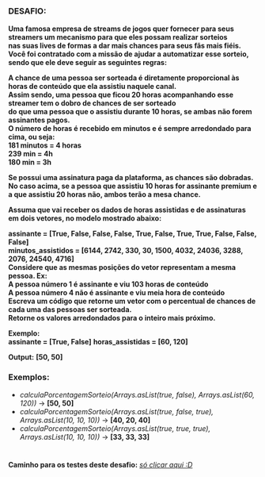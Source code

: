 #

<h3>DESAFIO:</h3>

**Uma famosa empresa de streams de jogos quer fornecer para seus streamers um mecanismo para que eles possam realizar sorteios**
<br>
**nas suas lives de formas a dar mais chances para seus fãs mais fiéis.**
<br>
**Você foi contratado com a missão de ajudar a automatizar esse sorteio, sendo que ele deve seguir as seguintes regras:**

**A chance de uma pessoa ser sorteada é diretamente proporcional às horas de conteúdo que ela assistiu naquele canal.**
<br>
**Assim sendo, uma pessoa que ficou 20 horas acompanhando esse streamer tem o dobro de chances de ser sorteado**
<br>
**do que uma pessoa que o assistiu durante 10 horas, se ambas não forem assinantes pagos.**
<br>
**O número de horas é recebido em minutos e é sempre arredondado para cima, ou seja:**
<br>
**181 minutos = 4 horas**
<br>
**239 min = 4h**
<br>
**180 min = 3h**
<br>

**Se possui uma assinatura paga da plataforma, as chances são dobradas.**
<br>
**No caso acima, se a pessoa que assistiu 10 horas for assinante premium e a que assistiu 20 horas não, ambos terão a mesa chance.**

**Assuma que vai receber os dados de horas assistidas e de assinaturas em dois vetores, no modelo mostrado abaixo:**

**assinante = [True, False, False, False, True, False, True, True, False, False, False]**
<br>
**minutos_assistidos = [6144, 2742, 330, 30, 1500, 4032, 24036, 3288, 2076, 24540, 4716]**
<br>
**Considere que as mesmas posições do vetor representam a mesma pessoa. Ex:**
<br>
**A pessoa número 1 é assinante e viu 103 horas de conteúdo**
<br>
**A pessoa número 4 não é assinante e viu meia hora de conteúdo**
<br>
**Escreva um código que retorne um vetor com o percentual de chances de cada uma das pessoas ser sorteada.**
<br>
**Retorne os valores arredondados para o inteiro mais próximo.**
<br>

**Exemplo:**
<br>
**assinante = [True, False]**
**horas_assistidas = [60, 120]**

**Output:**
**[50, 50]**

<h3>Exemplos:</h3>

- _calculaPorcentagemSorteio(Arrays.asList(true, false), Arrays.asList(60, 120))_ → **[50, 50]**
- _calculaPorcentagemSorteio(Arrays.asList(true, false, true), Arrays.asList(10, 10, 10))_ → **[40, 20, 40]**
- _calculaPorcentagemSorteio(Arrays.asList(true, true, true), Arrays.asList(10, 10, 10))_ → **[33, 33, 33]**

#

**Caminho para os testes deste desafio:** [_só clicar aqui :D_](https://github.com/jeffersontavaresdm/desafios/tree/main/src/test/java/desafios/desafio_05)